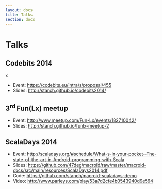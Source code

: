 ```yaml
---
layout: docs
title: Talks
section: docs
---
```


# Talks

## Codebits 2014
x
* Event: https://codebits.eu/intra/s/proposal/455
* Slides: http://stanch.github.io/codebits2014/

## 3<sup>rd</sup> Fun(Lx) meetup

* Event: http://www.meetup.com/Fun-Lx/events/182710042/
* Slides: http://stanch.github.io/funlx-meetup-2

## ScalaDays 2014

* Event: http://scaladays.org/#schedule/What-s-in-your-pocket--The-state-of-the-art-in-Android-programming-with-Scala
* Slides: https://github.com/47deg/macroid/raw/master/macroid-docs/src/main/resources/ScalaDays2014.pdf
* Code: https://github.com/stanch/macroid-scaladays-demo
* Video: http://www.parleys.com/play/53a7d2cfe4b0543940d9e564